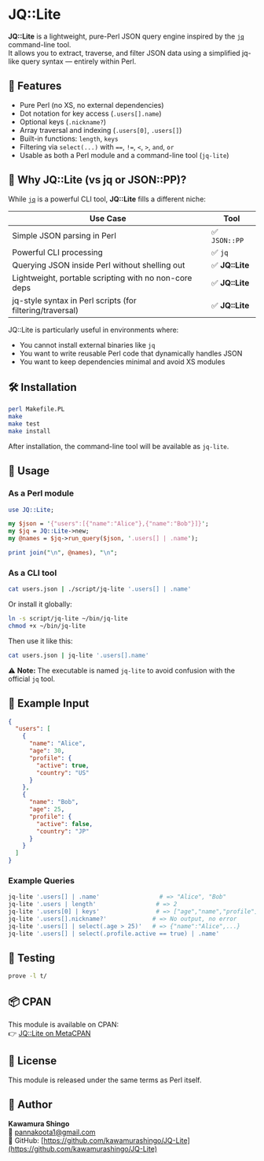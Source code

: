 
# JQ::Lite

**JQ::Lite** is a lightweight, pure-Perl JSON query engine inspired by the [`jq`](https://stedolan.github.io/jq/) command-line tool.  
It allows you to extract, traverse, and filter JSON data using a simplified jq-like query syntax — entirely within Perl.

## 🔧 Features

- Pure Perl (no XS, no external dependencies)
- Dot notation for key access (`.users[].name`)
- Optional keys (`.nickname?`)
- Array traversal and indexing (`.users[0]`, `.users[]`)
- Built-in functions: `length`, `keys`
- Filtering via `select(...)` with `==`, `!=`, `<`, `>`, `and`, `or`
- Usable as both a Perl module and a command-line tool (`jq-lite`)

## 🤔 Why JQ::Lite (vs jq or JSON::PP)?

While [`jq`](https://stedolan.github.io/jq/) is a powerful CLI tool, **JQ::Lite** fills a different niche:

| Use Case | Tool |
|----------|------|
| Simple JSON parsing in Perl | ✅ `JSON::PP` |
| Powerful CLI processing | ✅ `jq` |
| Querying JSON inside Perl without shelling out | ✅ **JQ::Lite** |
| Lightweight, portable scripting with no non-core deps | ✅ **JQ::Lite** |
| jq-style syntax in Perl scripts (for filtering/traversal) | ✅ **JQ::Lite** |

JQ::Lite is particularly useful in environments where:
- You cannot install external binaries like `jq`
- You want to write reusable Perl code that dynamically handles JSON
- You want to keep dependencies minimal and avoid XS modules

## 🛠 Installation

```sh
perl Makefile.PL
make
make test
make install
```

After installation, the command-line tool will be available as `jq-lite`.

## 🚀 Usage

### As a Perl module

```perl
use JQ::Lite;

my $json = '{"users":[{"name":"Alice"},{"name":"Bob"}]}';
my $jq = JQ::Lite->new;
my @names = $jq->run_query($json, '.users[] | .name');

print join("\n", @names), "\n";
```

### As a CLI tool

```bash
cat users.json | ./script/jq-lite '.users[] | .name'
```

Or install it globally:

```bash
ln -s script/jq-lite ~/bin/jq-lite
chmod +x ~/bin/jq-lite
```

Then use it like this:

```bash
cat users.json | jq-lite '.users[].name'
```

⚠️ **Note:** The executable is named `jq-lite` to avoid confusion with the official `jq` tool.

## 📘 Example Input

```json
{
  "users": [
    {
      "name": "Alice",
      "age": 30,
      "profile": {
        "active": true,
        "country": "US"
      }
    },
    {
      "name": "Bob",
      "age": 25,
      "profile": {
        "active": false,
        "country": "JP"
      }
    }
  ]
}
```

### Example Queries

```bash
jq-lite '.users[] | .name'                 # => "Alice", "Bob"
jq-lite '.users | length'                 # => 2
jq-lite '.users[0] | keys'                # => ["age","name","profile"]
jq-lite '.users[].nickname?'             # => No output, no error
jq-lite '.users[] | select(.age > 25)'   # => {"name":"Alice",...}
jq-lite '.users[] | select(.profile.active == true) | .name'
```

## 🧪 Testing

```sh
prove -l t/
```

## 📦 CPAN

This module is available on CPAN:  
👉 [JQ::Lite on MetaCPAN](https://metacpan.org/pod/JQ::Lite)

## 📝 License

This module is released under the same terms as Perl itself.

## 👤 Author

**Kawamura Shingo**  
📧 [pannakoota1@gmail.com](mailto:pannakoota1@gmail.com)  
🔗 GitHub: [https://github.com/kawamurashingo/JQ-Lite](https://github.com/kawamurashingo/JQ-Lite)
